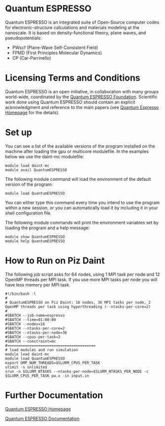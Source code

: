 # Quantum ESPRESSO

Quantum ESPRESSO is an integrated suite of Open-Source computer codes for electronic-structure calculations and materials modeling at the nanoscale. It is based on density-functional theory, plane waves, and pseudopotentials:

* PWscf (Plane-Wave Self-Consistent Field)
* FPMD (First Principles Molecular Dynamics)
* CP (Car-Parrinello)

# Licensing Terms and Conditions

Quantum ESPRESSO is an open initiative, in collaboration with many groups world-wide, coordinated by the [Quantum ESPRESSO Foundation](http://foundation.quantum-espresso.org).
Scientific work done using Quantum ESPRESSO should contain an explicit acknowledgment and reference to the main papers (see [Quantum Espresso Homepage](http://www.quantum-espresso.org) for the details).

# Set up

You can see a list of the available versions of the program installed on the machine after loading the gpu or multicore modulefile. In the examples below we use the daint-mc modulefile:
```
module load daint-mc
module avail QuantumESPRESSO
```
The following module command will load the environment of the default version of the program:
```
module load QuantumESPRESSO
```

You can either type this command every time you intend to use the program within a new session, or you can automatically load it by including it in your shell configuration file.

The following module commands will print the environment variables set by loading the program and a help message:
```
module show QuantumESPRESSO
module help QuantumESPRESSO
```

# How to Run on Piz Daint

The following job script asks for 64 nodes, using 1 MPI task per node and 12 OpenMP threads per MPI task. If you use more MPI tasks per node you will have less memory per MPI task.
```
#!/bin/bash -l
#
# QuantumESPRESSO on Piz Daint: 16 nodes, 36 MPI tasks per node, 2 OpenMP threads per task using hyperthreading (--ntasks-per-core=2)
#
#SBATCH --job-name=espresso 
#SBATCH --time=01:00:00
#SBATCH --nodes=16
#SBATCH --ntasks-per-core=2
#SBATCH --ntasks-per-node=36
#SBATCH --cpus-per-task=2
#SBATCH --constraint=mc
#========================================
# load modules and run simulation
module load daint-mc
module load QuantumESPRESSO
export OMP_NUM_THREADS=$SLURM_CPUS_PER_TASK
ulimit -s unlimited
srun -n $SLURM_NTASKS --ntasks-per-node=$SLURM_NTASKS_PER_NODE -c $SLURM_CPUS_PER_TASK pw.x -in input.in 
```

# Further Documentation

[Quantum ESPRESSO Homepage](http://www.quantum-espresso.org)

[Quantum ESPRESSO Documentation](http://www.quantum-espresso.org/?page_id=40)
